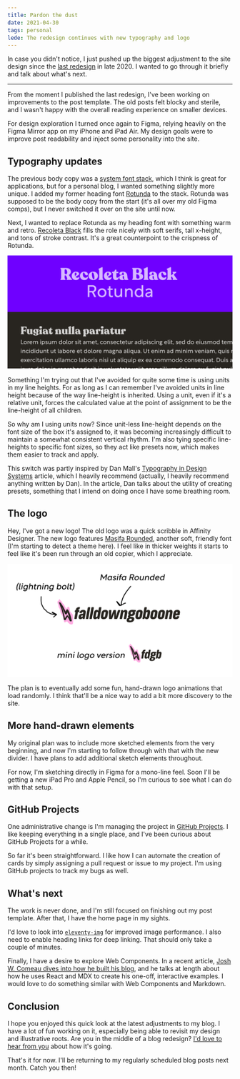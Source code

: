 ```yaml
---
title: Pardon the dust
date: 2021-04-30
tags: personal
lede: The redesign continues with new typography and logo
---
```


In case you didn't notice, I just pushed up the biggest adjustment to the site design since the [last redesign](https://www.falldowngoboone.com/blog/how-im-redesigning-my-blog/) in late 2020. I wanted to go through it briefly and talk about what's next.

---

From the moment I published the last redesign, I've been working on improvements to the post template. The old posts felt blocky and sterile, and I wasn't happy with the overall reading experience on smaller devices.

For design exploration I turned once again to Figma, relying heavily on the Figma Mirror app on my iPhone and iPad Air. My design goals were to improve post readability and inject some personality into the site.

## Typography updates

The previous body copy was a [system font stack](https://css-tricks.com/snippets/css/system-font-stack/), which I think is great for applications, but for a personal blog, I wanted something slightly more unique. I added my former heading font [Rotunda](https://www.myfonts.com/fonts/tipotype/rotunda/) to the stack. Rotunda was supposed to be the body copy from the start (it's all over my old Figma comps), but I never switched it over on the site until now.

Next, I wanted to replace Rotunda as my heading font with something warm and retro. [Recoleta Black](https://www.myfonts.com/fonts/latinotype/recoleta/) fills the role nicely with soft serifs, tall x-height, and tons of stroke contrast. It's a great counterpoint to the crispness of Rotunda.

![A look at my fonts](my-fonts.png)

Something I'm trying out that I've avoided for quite some time is using units in my line heights. For as long as I can remember I've avoided units in line height because of the way line-height is inherited. Using a unit, even if it's a relative unit, forces the calculated value at the point of assignment to be the line-height of all children.

So why am I using units now? Since unit-less line-height depends on the font size of the box it's assigned to, it was becoming increasingly difficult to maintain a somewhat consistent vertical rhythm. I'm also tying specific line-heights to specific font sizes, so they act like presets now, which makes them easier to track and apply.

This switch was partly inspired by Dan Mall's [Typography in Design Systems](https://superfriendlydesign.systems/articles/typography-in-design-systems/) article, which I heavily recommend (actually, I heavily recommend anything written by Dan). In the article, Dan talks about the utility of creating presets, something that I intend on doing once I have some breathing room.

## The logo

Hey, I've got a new logo! The old logo was a quick scribble in Affinity Designer. The new logo features [Masifa Rounded](https://www.myfonts.com/fonts/hurufatfont-type-foundry/masifa-rounded/), another soft, friendly font (I'm starting to detect a theme here). I feel like in thicker weights it starts to feel like it's been run through an old copier, which I appreciate.

![The regular and compact versions of my logo](my-logos.png)

The plan is to eventually add some fun, hand-drawn logo animations that load randomly. I think that'll be a nice way to add a bit more discovery to the site.

## More hand-drawn elements

My original plan was to include more sketched elements from the very beginning, and now I'm starting to follow through with that with the new divider. I have plans to add additional sketch elements throughout.

For now, I'm sketching directly in Figma for a mono-line feel. Soon I'll be getting a new iPad Pro and Apple Pencil, so I'm curious to see what I can do with that setup.

## GitHub Projects

One administrative change is I'm managing the project in [GitHub Projects](https://github.com/features/project-management/). I like keeping everything in a single place, and I've been curious about GitHub Projects for a while.

So far it's been straightforward. I like how I can automate the creation of cards by simply assigning a pull request or issue to my project. I'm using GitHub projects to track my bugs as well.

## What's next

The work is never done, and I'm still focused on finishing out my post template. After that, I have the home page in my sights.

I'd love to look into [`eleventy-img`](https://www.11ty.dev/docs/plugins/image/) for improved image performance. I also need to enable heading links for deep linking. That should only take a couple of minutes.

Finally, I have a desire to explore Web Components. In a recent article, [Josh W. Comeau dives into how he built his blog](https://www.joshwcomeau.com/blog/how-i-built-my-blog/), and he talks at length about how he uses React and MDX to create his one-off, interactive examples. I would love to do something similar with Web Components and Markdown.

## Conclusion

I hope you enjoyed this quick look at the latest adjustments to my blog. I have a lot of fun working on it, especially being able to revisit my design and illustrative roots. Are you in the middle of a blog redesign? [I'd love to hear from you](https://twitter.com/therealboone) about how it's going.

That's it for now. I'll be returning to my regularly scheduled blog posts next month. Catch you then!